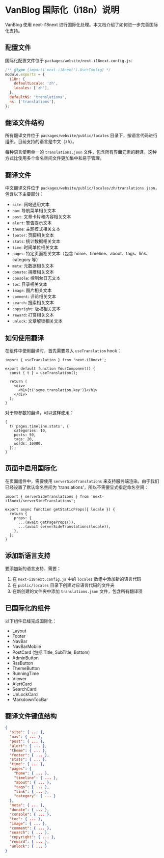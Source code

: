# VanBlog 国际化（i18n）说明

VanBlog 使用 next-i18next 进行国际化处理。本文档介绍了如何进一步完善国际化支持。

## 配置文件

国际化配置文件位于 `packages/website/next-i18next.config.js`:

```js
/** @type {import('next-i18next').UserConfig} */
module.exports = {
  i18n: {
    defaultLocale: 'zh',
    locales: ['zh'],
  },
  defaultNS: 'translations',
  ns: ['translations'],
};
```

## 翻译文件结构

所有翻译文件位于 `packages/website/public/locales` 目录下，按语言代码进行组织。目前支持的语言是中文（zh）。

每种语言使用单一的 `translations.json` 文件，包含所有界面元素的翻译。这种方式比使用多个命名空间文件更加集中和易于管理。

## 翻译文件

中文翻译文件位于 `packages/website/public/locales/zh/translations.json`，包含以下主要部分：

- `site`: 网站通用文本
- `nav`: 导航菜单相关文本
- `post`: 文章卡片和内容相关文本
- `alert`: 警告提示文本
- `theme`: 主题模式相关文本
- `footer`: 页脚相关文本
- `stats`: 统计数据相关文本
- `time`: 时间单位相关文本
- `pages`: 特定页面相关文本（包含 home、timeline、about、tags、link、category 等）
- `meta`: 元数据相关文本
- `donate`: 捐赠相关文本
- `console`: 控制台日志文本
- `toc`: 目录相关文本
- `image`: 图片相关文本
- `comment`: 评论相关文本
- `search`: 搜索相关文本
- `copyright`: 版权相关文本
- `reward`: 打赏相关文本
- `unlock`: 文章解锁相关文本

## 如何使用翻译

在组件中使用翻译时，首先需要导入 `useTranslation` hook：

```tsx
import { useTranslation } from 'next-i18next';

export default function YourComponent() {
  const { t } = useTranslation();

  return (
    <div>
      <h1>{t('some.translation.key')}</h1>
    </div>
  );
}
```

对于带参数的翻译，可以这样使用：

```tsx
{
  t('pages.timeline.stats', {
    categories: 10,
    posts: 50,
    tags: 20,
    words: 10000,
  });
}
```

## 页面中启用国际化

在页面组件中，需要使用 `serverSideTranslations` 来支持服务端渲染。由于我们已经设置了默认命名空间为 'translations'，所以不需要显式指定命名空间：

```tsx
import { serverSideTranslations } from 'next-i18next/serverSideTranslations';

export async function getStaticProps({ locale }) {
  return {
    props: {
      ...(await getPageProps()),
      ...(await serverSideTranslations(locale)),
    },
  };
}
```

## 添加新语言支持

要添加新的语言支持，需要：

1. 在 `next-i18next.config.js` 中的 `locales` 数组中添加新的语言代码
2. 在 `public/locales` 目录下创建对应语言代码的文件夹
3. 在新创建的文件夹中添加 `translations.json` 文件，包含所有翻译项

## 已国际化的组件

以下组件已经完成国际化：

- Layout
- Footer
- NavBar
- NavBarMobile
- PostCard (包括 Title, SubTitle, Bottom)
- AdminButton
- RssButton
- ThemeButton
- RunningTime
- Viewer
- AlertCard
- SearchCard
- UnLockCard
- MarkdownTocBar

## 翻译文件键值结构

```json
{
  "site": { ... },
  "nav": { ... },
  "post": { ... },
  "alert": { ... },
  "theme": { ... },
  "footer": { ... },
  "stats": { ... },
  "time": { ... },
  "pages": {
    "home": { ... },
    "timeline": { ... },
    "about": { ... },
    "tags": { ... },
    "link": { ... },
    "category": { ... }
  },
  "meta": { ... },
  "donate": { ... },
  "console": { ... },
  "toc": { ... },
  "image": { ... },
  "comment": { ... },
  "search": { ... },
  "copyright": { ... },
  "reward": { ... },
  "unlock": { ... }
}
```
